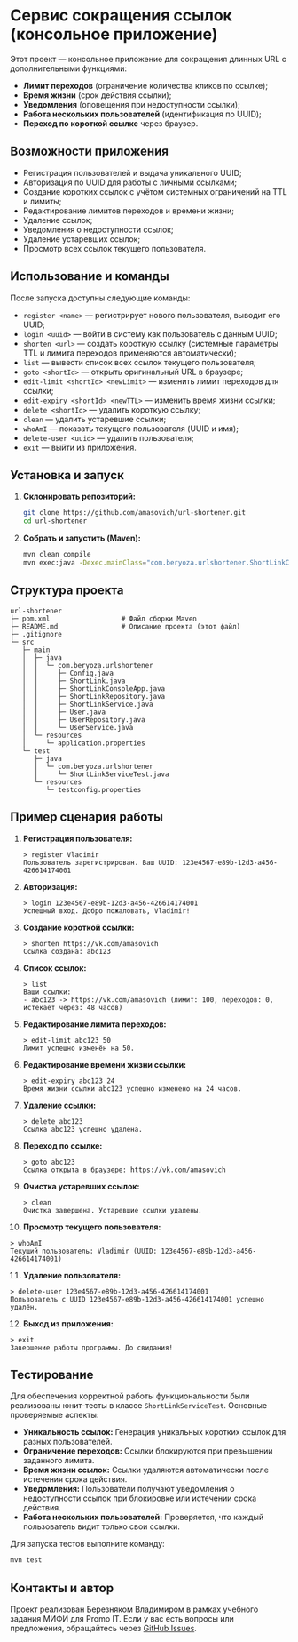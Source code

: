 # Сервис сокращения ссылок (консольное приложение)

Этот проект — консольное приложение для сокращения длинных URL с дополнительными функциями:

- **Лимит переходов** (ограничение количества кликов по ссылке);
- **Время жизни** (срок действия ссылки);
- **Уведомления** (оповещения при недоступности ссылки);
- **Работа нескольких пользователей** (идентификация по UUID);
- **Переход по короткой ссылке** через браузер.

## Возможности приложения

- Регистрация пользователей и выдача уникального UUID;
- Авторизация по UUID для работы с личными ссылками;
- Создание коротких ссылок с учётом системных ограничений на TTL и лимиты;
- Редактирование лимитов переходов и времени жизни;
- Удаление ссылок;
- Уведомления о недоступности ссылок;
- Удаление устаревших ссылок;
- Просмотр всех ссылок текущего пользователя.

## Использование и команды

После запуска доступны следующие команды:

- `register <name>` — регистрирует нового пользователя, выводит его UUID;
- `login <uuid>` — войти в систему как пользователь с данным UUID;
- `shorten <url>` — создать короткую ссылку (системные параметры TTL и лимита переходов применяются автоматически);
- `list` — вывести список всех ссылок текущего пользователя;
- `goto <shortId>` — открыть оригинальный URL в браузере;
- `edit-limit <shortId> <newLimit>` — изменить лимит переходов для ссылки;
- `edit-expiry <shortId> <newTTL>` — изменить время жизни ссылки;
- `delete <shortId>` — удалить короткую ссылку;
- `clean` — удалить устаревшие ссылки;
- `whoAmI` — показать текущего пользователя (UUID и имя);
- `delete-user <uuid>` — удалить пользователя;
- `exit` — выйти из приложения.

## Установка и запуск

1. **Склонировать репозиторий:**

   ```bash
   git clone https://github.com/amasovich/url-shortener.git
   cd url-shortener
   ```

2. **Собрать и запустить (Maven):**

   ```bash
   mvn clean compile
   mvn exec:java -Dexec.mainClass="com.beryoza.urlshortener.ShortLinkConsoleApp"
   ```

## Структура проекта

```plaintext
url-shortener
├─ pom.xml                  # Файл сборки Maven
├─ README.md                # Описание проекта (этот файл)
├─ .gitignore
└─ src
   ├─ main
   │  ├─ java
   │  │  └─ com.beryoza.urlshortener
   │  │     ├─ Config.java
   │  │     ├─ ShortLink.java
   │  │     ├─ ShortLinkConsoleApp.java
   │  │     ├─ ShortLinkRepository.java
   │  │     ├─ ShortLinkService.java
   │  │     ├─ User.java
   │  │     ├─ UserRepository.java
   │  │     └─ UserService.java
   │  └─ resources
   │     └─ application.properties
   └─ test
      ├─ java
      │  └─ com.beryoza.urlshortener
      │     └─ ShortLinkServiceTest.java
      └─ resources
         └─ testconfig.properties
```

## Пример сценария работы

1. **Регистрация пользователя:**

   ```
   > register Vladimir
   Пользователь зарегистрирован. Ваш UUID: 123e4567-e89b-12d3-a456-426614174001
   ```

2. **Авторизация:**

   ```
   > login 123e4567-e89b-12d3-a456-426614174001
   Успешный вход. Добро пожаловать, Vladimir!
   ```

3. **Создание короткой ссылки:**

   ```
   > shorten https://vk.com/amasovich
   Ссылка создана: abc123
   ```

4. **Список ссылок:**

   ```
   > list
   Ваши ссылки:
   - abc123 -> https://vk.com/amasovich (лимит: 100, переходов: 0, истекает через: 48 часов)
   ```

5. **Редактирование лимита переходов:**

   ```
   > edit-limit abc123 50
   Лимит успешно изменён на 50.
   ```

6. **Редактирование времени жизни ссылки:**

   ```
   > edit-expiry abc123 24
   Время жизни ссылки abc123 успешно изменено на 24 часов.
   ```

7. **Удаление ссылки:**

   ```
   > delete abc123
   Ссылка abc123 успешно удалена.
   ```

8. **Переход по ссылке:**

   ```
   > goto abc123
   Ссылка открыта в браузере: https://vk.com/amasovich
   ```

9. **Очистка устаревших ссылок:**

   ```
   > clean
   Очистка завершена. Устаревшие ссылки удалены.
   ```

10. **Просмотр текущего пользователя:**

   ```
   > whoAmI
   Текущий пользователь: Vladimir (UUID: 123e4567-e89b-12d3-a456-426614174001)
   ```

11. **Удаление пользователя:**

   ```
   > delete-user 123e4567-e89b-12d3-a456-426614174001
   Пользователь с UUID 123e4567-e89b-12d3-a456-426614174001 успешно удалён.
   ```

12. **Выход из приложения:**

   ```
   > exit
   Завершение работы программы. До свидания!
   ```

## Тестирование

Для обеспечения корректной работы функциональности были реализованы юнит-тесты в классе `ShortLinkServiceTest`. Основные проверяемые аспекты:

- **Уникальность ссылок:** Генерация уникальных коротких ссылок для разных пользователей.
- **Ограничение переходов:** Ссылки блокируются при превышении заданного лимита.
- **Время жизни ссылок:** Ссылки удаляются автоматически после истечения срока действия.
- **Уведомления:** Пользователи получают уведомления о недоступности ссылок при блокировке или истечении срока действия.
- **Работа нескольких пользователей:** Проверяется, что каждый пользователь видит только свои ссылки.

Для запуска тестов выполните команду:

   ```bash
   mvn test
   ```

## Контакты и автор

Проект реализован Березняком Владимиром в рамках учебного задания МИФИ для Promo IT.
Если у вас есть вопросы или предложения, обращайтесь через [GitHub Issues](https://github.com/amasovich/url-shortener/issues).